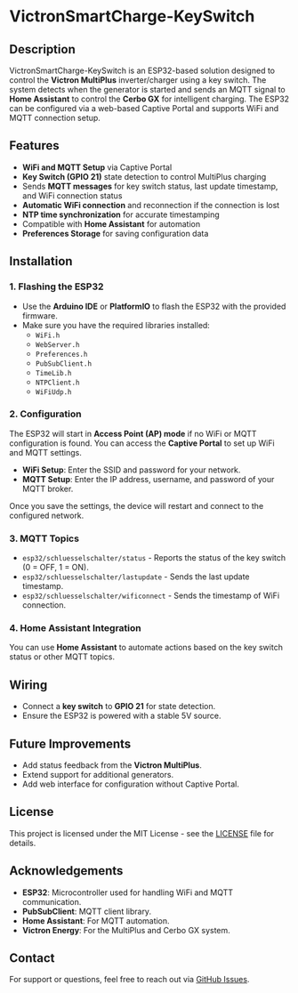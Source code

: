 # VictronSmartCharge-KeySwitch

## Description
VictronSmartCharge-KeySwitch is an ESP32-based solution designed to control the **Victron MultiPlus** inverter/charger using a key switch. The system detects when the generator is started and sends an MQTT signal to **Home Assistant** to control the **Cerbo GX** for intelligent charging. The ESP32 can be configured via a web-based Captive Portal and supports WiFi and MQTT connection setup.

## Features
- **WiFi and MQTT Setup** via Captive Portal
- **Key Switch (GPIO 21)** state detection to control MultiPlus charging
- Sends **MQTT messages** for key switch status, last update timestamp, and WiFi connection status
- **Automatic WiFi connection** and reconnection if the connection is lost
- **NTP time synchronization** for accurate timestamping
- Compatible with **Home Assistant** for automation
- **Preferences Storage** for saving configuration data

## Installation

### 1. Flashing the ESP32
- Use the **Arduino IDE** or **PlatformIO** to flash the ESP32 with the provided firmware.
- Make sure you have the required libraries installed:
  - `WiFi.h`
  - `WebServer.h`
  - `Preferences.h`
  - `PubSubClient.h`
  - `TimeLib.h`
  - `NTPClient.h`
  - `WiFiUdp.h`

### 2. Configuration
The ESP32 will start in **Access Point (AP) mode** if no WiFi or MQTT configuration is found. You can access the **Captive Portal** to set up WiFi and MQTT settings.

- **WiFi Setup**: Enter the SSID and password for your network.
- **MQTT Setup**: Enter the IP address, username, and password of your MQTT broker.

Once you save the settings, the device will restart and connect to the configured network.

### 3. MQTT Topics
- `esp32/schluesselschalter/status` - Reports the status of the key switch (0 = OFF, 1 = ON).
- `esp32/schluesselschalter/lastupdate` - Sends the last update timestamp.
- `esp32/schluesselschalter/wificonnect` - Sends the timestamp of WiFi connection.

### 4. Home Assistant Integration
You can use **Home Assistant** to automate actions based on the key switch status or other MQTT topics.

## Wiring
- Connect a **key switch** to **GPIO 21** for state detection.
- Ensure the ESP32 is powered with a stable 5V source.

## Future Improvements
- Add status feedback from the **Victron MultiPlus**.
- Extend support for additional generators.
- Add web interface for configuration without Captive Portal.

## License
This project is licensed under the MIT License - see the [LICENSE](LICENSE) file for details.

## Acknowledgements
- **ESP32**: Microcontroller used for handling WiFi and MQTT communication.
- **PubSubClient**: MQTT client library.
- **Home Assistant**: For MQTT automation.
- **Victron Energy**: For the MultiPlus and Cerbo GX system.

## Contact
For support or questions, feel free to reach out via [GitHub Issues](https://github.com/Voelk-IT/VictronSmartCharge-KeySwitch/issues).
